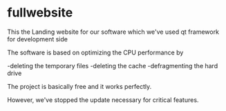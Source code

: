 # fullwebsite

This the Landing website for our software which we've used qt framework for development side

The software is based on optimizing the CPU performance by 

-deleting the temporary files
-deleting the cache 
-defragmenting the hard drive 


The project is basically free and it works perfectly.

However, we've stopped the update necessary for critical features.

